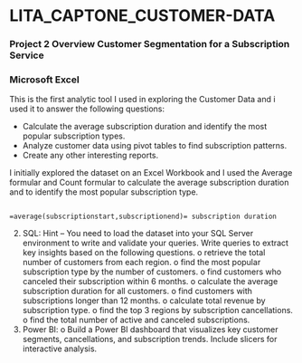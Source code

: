 # LITA_CAPTONE_CUSTOMER-DATA

### Project 2 Overview Customer Segmentation for a Subscription Service

### Microsoft Excel 

This is the first analytic tool I used in exploring the Customer Data and i used it to answer the following questions:

- Calculate the average subscription duration and identify the most popular subscription types.
- Analyze customer data using pivot tables to find subscription patterns.
- Create any other interesting reports.

I initially explored the dataset on an Excel Workbook and I used the Average formular and Count formular to calculate the average subscription duration 
and to identify the most popular subscription type.

```excel

=average(subscriptionstart,subscriptionend)= subscription duration

```


















2. SQL:
Hint – You need to load the dataset into your SQL Server environment to write
and validate your queries.
Write queries to extract key insights based on the following questions.
o retrieve the total number of customers from each region.
o find the most popular subscription type by the number of customers.
o find customers who canceled their subscription within 6 months.
o calculate the average subscription duration for all customers.
o find customers with subscriptions longer than 12 months.
o calculate total revenue by subscription type.
o find the top 3 regions by subscription cancellations.
o find the total number of active and canceled subscriptions.
3. Power BI:
o Build a Power BI dashboard that visualizes key customer segments,
cancellations, and subscription trends. Include slicers for interactive analysis.
